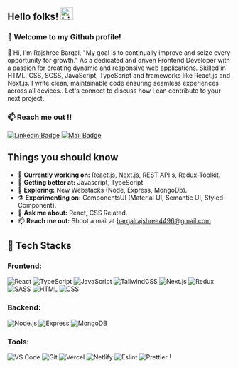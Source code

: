 <!--
**Rajshree96/Rajshree96** is a ✨ _special_ ✨ repository because its `README.md` (this file) appears on your GitHub profile. Here are some ideas to get you started:
- 😄 Pronouns: ...
- ⚡ Fun fact: ...
-->

## Hello folks!  <img src="https://user-images.githubusercontent.com/1303154/88677602-1635ba80-d120-11ea-84d8-d263ba5fc3c0.gif" width="28px" height="28px" alt="hi"> 
### 💫 Welcome to my Github profile!

👋 Hi, I'm Rajshree Bargal, "My goal is to continually improve and seize every opportunity for growth." As a dedicated and driven Frontend Developer with a passion for creating dynamic and responsive web applications. Skilled in HTML, CSS, SCSS, JavaScript, TypeScript and frameworks like React.js and Next.js. I write clean, maintainable code ensuring seamless experiences across all devices.. Let's connect to discuss how I can contribute to your next project.

### :mailbox:  Reach me out !! <br/>
[![Linkedin Badge](https://img.shields.io/badge/-rajshreebargal-0e76a8?style=flat&labelColor=0e76a8&logo=linkedin&logoColor=white)](https://www.linkedin.com/in/rajshree-bargal/)
[![Mail Badge](https://img.shields.io/badge/-bargalrajshree4496-c0392b?style=flat&labelColor=c0392b&logo=gmail&logoColor=white)](mailto:bargalrajshree4496@gmail.com)

## Things you should know

- 🔭 <b>Currently working on:</b> React.js, Next.js, REST API's, Redux-Toolkit.
- 🌱 <b>Getting better at:</b>  Javascript, TypeScript.
- 🤔 <b>Exploring:</b> New Webstacks (Node, Express, MongoDb).
- ⚗️ <b>Experimenting on:</b> ComponentsUI  (Material UI, Semantic UI, Styled-Component).
- 💬 <b>Ask me about:</b> React, CSS Related.
- 📫 <b>Reach me out:</b> Shoot a mail at <a href="mailto:bargalrajshree4496@gmail.com" target="_blank">bargalrajshree4496@gmail.com</a>


## 💼 Tech Stacks

### Frontend:
![React](https://img.shields.io/badge/React-61DAFB.svg?style=for-the-badge&logo=React&logoColor=black) ![TypeScript](https://img.shields.io/badge/TypeScript-3178C6.svg?style=for-the-badge&logo=TypeScript&logoColor=white) ![JavaScript](https://img.shields.io/badge/JavaScript-F7DF1E.svg?style=for-the-badge&logo=JavaScript&logoColor=black) ![TailwindCSS](https://img.shields.io/badge/Tailwind%20CSS-06B6D4.svg?style=for-the-badge&logo=Tailwind-CSS&logoColor=white) ![Next.js](https://img.shields.io/badge/Next.js-000000.svg?style=for-the-badge&logo=nextdotjs&logoColor=white) ![Redux](https://img.shields.io/badge/Redux-764ABC.svg?style=for-the-badge&logo=Redux&logoColor=white) ![SASS](https://img.shields.io/badge/Sass-CC6699.svg?style=for-the-badge&logo=Sass&logoColor=white) ![HTML](https://img.shields.io/badge/HTML5-E34F26?style=for-the-badge&logo=html5&logoColor=white) ![CSS](https://img.shields.io/badge/-css3-1572B6?&style=for-the-badge&logo=css3&logoColor=white)


### Backend:
![Node.js](https://img.shields.io/badge/Node.js-339933?style=for-the-badge&logo=nodedotjs&logoColor=white) ![Express](https://img.shields.io/badge/Express.js-000000?style=for-the-badge&logo=express&logoColor=white) ![MongoDB](https://img.shields.io/badge/MongoDB-4EA94B?style=for-the-badge&logo=mongodb&logoColor=white)

### Tools:
![VS Code](https://img.shields.io/badge/-VSCode-007ACC?&style=for-the-badge&logo=visual-studio-code&logoColor=white) ![Git](https://img.shields.io/badge/-Git-F05032?&style=for-the-badge&logo=git&logoColor=white) ![Vercel](https://img.shields.io/badge/Vercel-000000?style=for-the-badge&logo=vercel&logoColor=white) ![Netlify](https://img.shields.io/badge/Netlify-00C7B7?style=for-the-badge&logo=netlify&logoColor=white) ![Eslint](https://img.shields.io/badge/eslint-3A33D1?style=for-the-badge&logo=eslint&logoColor=white) ![Prettier](https://img.shields.io/badge/prettier-1A2C34?style=for-the-badge&logo=prettier&logoColor=F7BA3E) !

  
